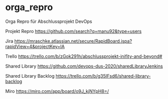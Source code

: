 # orga_repro
Orga Repro für Abschlussprojekt DevOps

Projekt Repro
https://github.com/search?q=manu92&type=users

Jira
https://mraschke.atlassian.net/secure/RapidBoard.jspa?rapidView=4&projectKey=IA

Trello
https://trello.com/b/zGok291h/abschlussprojekt-inifity-and-beyond#

Shared Library
https://github.com/devops-dus-2020/sharedLibraryJenkins

Shared Library Backlog
https://trello.com/b/g35IFsd6/shared-library-backlog

Miro
https://miro.com/app/board/o9J_kjNYpH8=/

